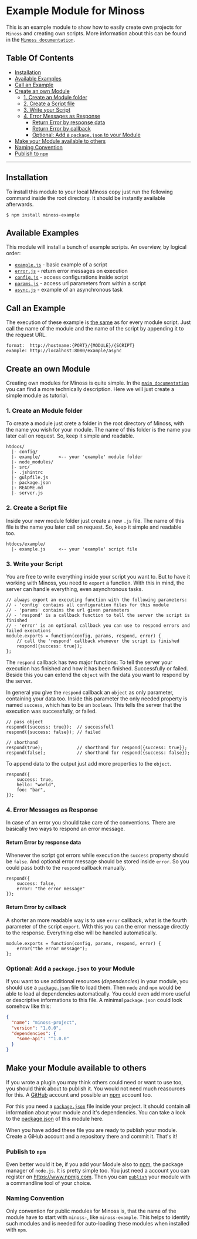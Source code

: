 # Example Module for Minoss
This is an example module to show how to easily create own projects for `Minoss` and creating own scripts.
More information about this can be found in the [`Minoss documentation`](https://github.com/eisbehr-/minoss#create-an-own-module).


## Table Of Contents
* [Installation](#installation)
* [Available Examples](#available-examples)
* [Call an Example](#call-an-example)
* [Create an own Module](#create-an-own-module)
  * [1. Create an Module folder](#1-create-an-module-folder)
  * [2. Create a Script file](#2-create-a-script-file)
  * [3. Write your Script](#3-write-your-script)
  * [4. Error Messages as Response](#4-error-messages-as-response)
    * [Return Error by response data](#return-error-by-response-data)
    * [Return Error by callback](#return-error-by-callback)
    * [Optional: Add a `package.json` to your Module](#optional-add-a-packagejson-to-your-module)
* [Make your Module available to others](#make-your-module-available-to-others)
* [Naming Convention](#naming-convention)
* [Publish to `npm`](#publish-to-npm)


---


## Installation
To install this module to your local Minoss copy just run the following command inside the root directory.
It should be instantly available afterwards.

```SH
$ npm install minoss-example
```


## Available Examples
This module will install a bunch of example scripts.
An overview, by logical order:

- [`example.js`](https://github.com/eisbehr-/minoss-example/blob/master/example.js) - basic example of a script
- [`error.js`](https://github.com/eisbehr-/minoss-example/blob/master/error.js)   - return error messages on execution
- [`config.js`](https://github.com/eisbehr-/minoss-example/blob/master/config.js)  - access configurations inside script
- [`params.js`](https://github.com/eisbehr-/minoss-example/blob/master/params.js)  - access url parameters from within a script
- [`async.js`](https://github.com/eisbehr-/minoss-example/blob/master/async.js)   - example of an asynchronous task


## Call an Example
The execution of these example is [the same](https://github.com/eisbehr-/minoss#call-a-module-script) as for every module script.
Just call the name of the module and the name of the script by appending it to the request URL.

```TEXT
format:  http://hostname:{PORT}/{MODULE}/{SCRIPT}
example: http://localhost:8080/example/async
```


## Create an own Module
Creating own modules for Minoss is quite simple.
In the [`main documentation`](https://github.com/eisbehr-/minoss#create-an-own-module) you can find a more technically description.
Here we will just create a simple module as tutorial.


### 1. Create an Module folder
To create a module just crete a folder in the root directory of Minoss, with the name you wish for your module.
The name of this folder is the name you later call on request.
So, keep it simple and readable.

```
htdocs/
  |- config/
  |- example/       <-- your 'example' module folder
  |- node_modules/
  |- src/
  |- .jshintrc
  |- gulpfile.js
  |- package.json
  |- README.md
  |- server.js
```

### 2. Create a Script file
Inside your new module folder just create a new `.js` file.
The name of this file is the name you later call on request.
So, keep it simple and readable too.

```
htdocs/example/
  |- example.js     <-- your 'example' script file
```


### 3. Write your Script
You are free to write everything inside your script you want to.
But to have it working with Minoss, you need to `export` a function.
With this in mind, the server can handle everything, even asynchronous tasks.

```JS
// always export an executing function with the following parameters:
// - 'config' contains all configuration files for this module
// - 'params' contains the url given parameters
// - 'respond' is a callback function to tell the server the script is finished
// - 'error' is an optional callback you can use to respond errors and failed executions
module.exports = function(config, params, respond, error) {
    // call the 'respond' callback whenever the script is finished
    respond({success: true});
};
```

The `respond` callback has two major functions:
To tell the server your execution has finished and how it has been finished.
Successfully or failed.
Beside this you can extend the `object` with the data you want to respond by the server.

In general you give the `respond` callback an `object` as only parameter, containing your data too.
Inside this parameter the only needed property is named `success`, which has to be an `boolean`.
This tells the server that the execution was successfully, or failed.

```JS
// pass object
respond({success: true});  // successfull
respond({success: false}); // failed

// shorthand
respond(true);             // shorthand for respond({success: true});
respond(false);            // shorthand for respond({success: false});
```

To append data to the output just add more properties to the `object`.

```JS
respond({
    success: true,
    hello: "world",
    foo: "bar",
});
```


### 4. Error Messages as Response
In case of an error you should take care of the conventions.
There are basically two ways to respond an error message.


#### Return Error by response data
Whenever the script got errors while execution the `success` property should be `false`.
And optional error message should be stored inside `error`. 
So you could pass both to the `respond` callback manually.

```JS
respond({
    success: false,
    error: "the error message"
});
```


#### Return Error by callback
A shorter an more readable way is to use `error` callback, what is the fourth parameter of the script `export`.
With this you can the error message directly to the response.
Everything else will be handled automatically.

```JS
module.exports = function(config, params, respond, error) {
    error("the error message");
};
```


### Optional: Add a `package.json` to your Module
If you want to use additional resources (_dependencies_) in your module, you should use a [`package.json`](https://docs.npmjs.com/files/package.json) file to load them.
Then `node` and `npm` would be able to load al dependencies automatically.
You could even add more useful or descriptive informations to this file.
A minimal `package.json` could look somehow like this:

```JSON
{
  "name": "minoss-project",
  "version": "1.0.0",
  "dependencies": {
    "some-api": "^1.0.0"
  }
}
```


## Make your Module available to others
If you wrote a plugin you may think others could need or want to use too, you should think about to publish it.
You would not need much reasources for this.
A [GitHub](https://github.com) account and possible an [npm](https://npmjs.com) account too.

For this you need a [`package.json`](https://docs.npmjs.com/files/package.json) file inside your project.
It should contain all information about your module and it's dependencies.
You can take a look to the [package.json](https://github.com/eisbehr-/minoss-example/blob/master/package.json) of this module here.

When you have added these file you are ready to publish your module.
Create a GiHub account and a repository there and commit it. That's it! 

### Publish to `npm`
Even better would it be, if you add your Module also to [npm](https://www.npmjs.com/), the package manager of `node.js`.
It is pretty simple too.
You just need a account you can register on https://www.npmjs.com.
Then you can [`publish`](https://docs.npmjs.com/cli/publish) your module with a commandline tool of your choice.


### Naming Convention
Only convention for public modules for Minoss is, that the name of the module have to start with `minoss-`, like `minoss-example`.
This helps to identify such modules and is needed for auto-loading these modules when installed with `npm`.
